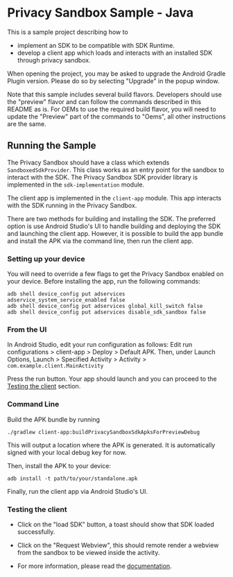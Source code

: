 # Privacy Sandbox Sample - Java

This is a sample project describing how to
- implement an SDK to be compatible with SDK Runtime.
- develop a client app which loads and interacts with an installed
  SDK through privacy sandbox.

When opening the project, you may be asked to upgrade the Android Gradle Plugin version. Please
do so by selecting "Upgrade" in the popup window.

Note that this sample includes several build flavors. Developers should use the "preview" flavor
and can follow the commands described in this README as is. For OEMs to use the required build
flavor, you will need to update the "Preview" part of the commands to "Oems", all other instructions
are the same.

## Running the Sample

The Privacy Sandbox should have a class which extends `SandboxedSdkProvider`.
This class works as an entry point for the sandbox to interact with the SDK.
The Privacy Sandbox SDK provider library is implemented in the `sdk-implementation` module.

The client app is implemented in the `client-app` module. This app interacts with the SDK running
in the Privacy Sandbox.

There are two methods for building and installing the SDK. The preferred option is use Android
Studio's UI to handle building and deploying the SDK and launching the client app. However, it is
possible to build the app bundle and install the APK via the command line, then run the client app.

### Setting up your device
You will need to override a few flags to get the Privacy Sandbox enabled on your device. Before
installing the app, run the following commands:

```shell
adb shell device_config put adservices adservice_system_service_enabled false
adb shell device_config put adservices global_kill_switch false
adb shell device_config put adservices disable_sdk_sandbox false
```

### From the UI
In Android Studio, edit your run configuration as follows:
Edit run configurations > client-app > Deploy > Default APK. Then, under Launch Options,
Launch > Specified Activity > Activity > `com.example.client.MainActivity`

Press the run button. Your app should launch and you can proceed to the
[Testing the client](#testing-the-client) section.

### Command Line
Build the APK bundle by running

```shell
./gradlew client-app:buildPrivacySandboxSdkApksForPreviewDebug
```

This will output a location where the APK is generated. It is automatically signed with your local
debug key for now.

Then, install the APK to your device:
```shell
adb install -t path/to/your/standalone.apk
```

Finally, run the client app via Android Studio's UI.

### Testing the client

- Click on the "load SDK" button, a toast should show that SDK loaded successfully.
- Click on the "Request Webview", this should remote render a webview from the
  sandbox to be viewed inside the activity.

- For more information, please read the [documentation](https://developer.android.com/design-for-safety/privacy-sandbox/guides/sdk-runtime).

